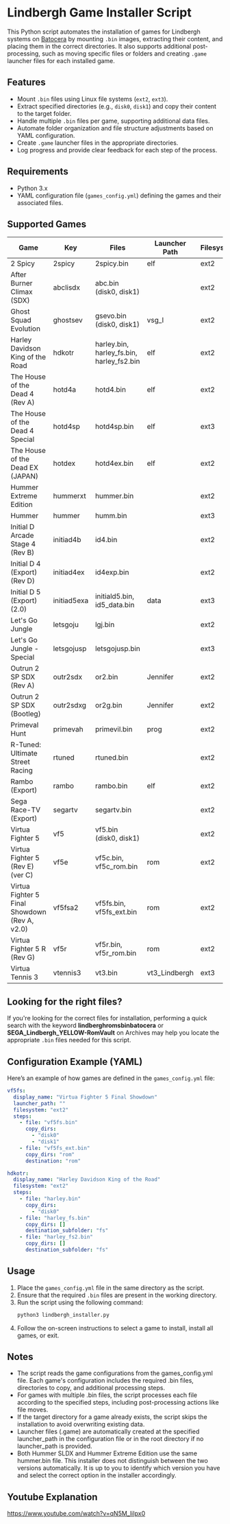 # Lindbergh Game Installer Script

This Python script automates the installation of games for Lindbergh systems on [Batocera](https://batocera.org/) by mounting `.bin` images, extracting their content, and placing them in the correct directories. It also supports additional post-processing, such as moving specific files or folders and creating `.game` launcher files for each installed game.

## Features
- Mount `.bin` files using Linux file systems (`ext2`, `ext3`).
- Extract specified directories (e.g., `disk0`, `disk1`) and copy their content to the target folder.
- Handle multiple `.bin` files per game, supporting additional data files.
- Automate folder organization and file structure adjustments based on YAML configuration.
- Create `.game` launcher files in the appropriate directories.
- Log progress and provide clear feedback for each step of the process.

## Requirements
- Python 3.x
- YAML configuration file (`games_config.yml`) defining the games and their associated files.

## Supported Games

| Game                            | Key        | Files                             | Launcher Path     | Filesystem |
|---------------------------------|------------|-----------------------------------|-------------------|------------|
| 2 Spicy                         | 2spicy     | 2spicy.bin                        | elf               | ext2       |
| After Burner Climax (SDX)       | abclisdx   | abc.bin (disk0, disk1)            |                   | ext2       |
| Ghost Squad Evolution           | ghostsev   | gsevo.bin (disk0, disk1)          | vsg_l             | ext2       |
| Harley Davidson King of the Road | hdkotr    | harley.bin, harley_fs.bin, harley_fs2.bin | elf       | ext2       |
| The House of the Dead 4 (Rev A) | hotd4a     | hotd4.bin                         | elf               | ext2       |
| The House of the Dead 4 Special | hotd4sp    | hotd4sp.bin                       | elf               | ext3       |
| The House of the Dead EX (JAPAN) | hotdex    | hotd4ex.bin                       | elf               | ext2       |
| Hummer Extreme Edition          | hummerxt   | hummer.bin                        |                   | ext2       |
| Hummer                          | hummer     | humm.bin                          |                   | ext3       |
| Initial D Arcade Stage 4 (Rev B)| initiad4b  | id4.bin                           |                   | ext2       |
| Initial D 4 (Export) (Rev D)    | initiad4ex | id4exp.bin                        |                   | ext2       |
| Initial D 5 (Export) (2.0)      | initiad5exa| initiald5.bin, id5_data.bin       | data              | ext3       |
| Let's Go Jungle                 | letsgoju   | lgj.bin                           |                   | ext2       |
| Let's Go Jungle - Special       | letsgojusp | letsgojusp.bin                    |                   | ext3       |
| Outrun 2 SP SDX (Rev A)         | outr2sdx   | or2.bin                           | Jennifer          | ext2       |
| Outrun 2 SP SDX (Bootleg)       | outr2sdxg  | or2g.bin                          | Jennifer          | ext2       |
| Primeval Hunt                   | primevah   | primevil.bin                      | prog              | ext2       |
| R-Tuned: Ultimate Street Racing | rtuned     | rtuned.bin                        |                   | ext2       |
| Rambo (Export)                  | rambo      | rambo.bin                         | elf               | ext2       |
| Sega Race-TV (Export)           | segartv    | segartv.bin                       |                   | ext2       |
| Virtua Fighter 5                | vf5        | vf5.bin (disk0, disk1)            |                   | ext2       |
| Virtua Fighter 5 (Rev E)(ver C) | vf5e       | vf5c.bin, vf5c_rom.bin            | rom               | ext2       |
| Virtua Fighter 5 Final Showdown (Rev A, v2.0) | vf5fsa2 | vf5fs.bin, vf5fs_ext.bin | rom          | ext2       |
| Virtua Fighter 5 R (Rev G)      | vf5r       | vf5r.bin, vf5r_rom.bin            | rom               | ext2       |
| Virtua Tennis 3                 | vtennis3   | vt3.bin                           | vt3_Lindbergh     | ext3       |

## Looking for the right files?
If you're looking for the correct files for installation, performing a quick search with the keyword **lindberghromsbinbatocera** or **SEGA_Lindbergh_YELLOW-RomVault** on Archives  may help you locate the appropriate `.bin` files needed for this script.


## Configuration Example (YAML)
Here’s an example of how games are defined in the `games_config.yml` file:

```yaml
vf5fs:
  display_name: "Virtua Fighter 5 Final Showdown"
  launcher_path: ""
  filesystem: "ext2"
  steps:
    - file: "vf5fs.bin"
      copy_dirs:
        - "disk0"
        - "disk1"
    - file: "vf5fs_ext.bin"
      copy_dirs: "rom"
      destination: "rom"

hdkotr:
  display_name: "Harley Davidson King of the Road"
  filesystem: "ext2"
  steps:
    - file: "harley.bin"
      copy_dirs:
        - "disk0"
    - file: "harley_fs.bin"
      copy_dirs: []
      destination_subfolder: "fs"
    - file: "harley_fs2.bin"
      copy_dirs: []
      destination_subfolder: "fs"
```

## Usage
1. Place the `games_config.yml` file in the same directory as the script.
2. Ensure that the required `.bin` files are present in the working directory.
3. Run the script using the following command:
   ```bash
   python3 lindbergh_installer.py
   ```
4. Follow the on-screen instructions to select a game to install, install all games, or exit.

## Notes
- The script reads the game configurations from the games_config.yml file. Each game's configuration includes the required .bin files, directories to copy, and additional processing steps.
- For games with multiple .bin files, the script processes each file according to the specified steps, including post-processing actions like file moves.
- If the target directory for a game already exists, the script skips the installation to avoid overwriting existing data.
- Launcher files (.game) are automatically created at the specified launcher_path in the configuration file or in the root directory if no launcher_path is provided.
- Both Hummer SLDX and Hummer Extreme Edition use the same hummer.bin file. This installer does not distinguish between the two versions automatically.
It is up to you to identify which version you have and select the correct option in the installer accordingly.


## Youtube Explanation
https://www.youtube.com/watch?v=qN5M_liIpx0

